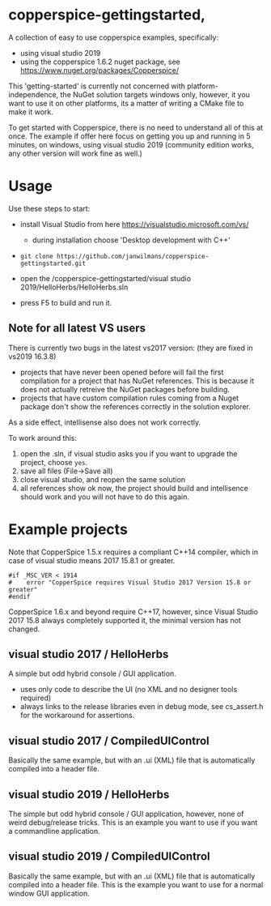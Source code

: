 # copperspice-gettingstarted, 

A collection of easy to use copperspice examples, specifically:
* using visual studio 2019
* using the copperspice 1.6.2 nuget package, see https://www.nuget.org/packages/Copperspice/

This 'getting-started' is currently not concerned with platform-independence, the NuGet solution targets windows only, however, it you want to use it on other platforms, its a matter of writing a CMake file to make it work.

To get started with Copperspice, there is no need to understand all of this at once.
The example if offer here focus on getting you up and running in 5 minutes, on windows, using visual studio 2019 (community edition works, any other version will work fine as well.)

# Usage

Use these steps to start:

* install Visual Studio from here https://visualstudio.microsoft.com/vs/
  * during installation choose 'Desktop development with C++'
  
* `git clone https://github.com/janwilmans/copperspice-gettingstarted.git` 
* open the /copperspice-gettingstarted/visual studio 2019/HelloHerbs/HelloHerbs.sln 
* press F5 to build and run it. 


## Note for all latest VS users
There is currently two bugs in the latest vs2017 version: (they are fixed in vs2019 16.3.8)

* projects that have never been opened before will fail the first compilation for a project that has NuGet references. This is because it does not actually retreive the NuGet packages before building.
* projects that have custom compilation rules coming from a Nuget package don't show the references correctly in the solution explorer.

As a side effect, intellisense also does not work correctly.

To work around this:
1) open the .sln, if visual studio asks you if you want to upgrade the project, choose `yes`.
2) save all files (File->Save all)
3) close visual studio, and reopen the same solution
4) all references show ok now, the project should build and intellisence should work and you will not have to do this again.

# Example projects

Note that CopperSpice 1.5.x requires a compliant C++14 compiler, which in case of visual studio means 2017 15.8.1 or greater.

```
#if _MSC_VER < 1914
#    error "CopperSpice requires Visual Studio 2017 Version 15.8 or greater"
#endif
```

CopperSpice 1.6.x and beyond require C++17, however, since Visual Studio 2017 15.8 always completely supported it, the minimal version has not changed.

## visual studio 2017 / HelloHerbs
A simple but odd hybrid console / GUI application.
- uses only code to describe the UI (no XML and no designer tools required)
- always links to the release libraries even in debug mode, see cs_assert.h for the workaround for assertions.

## visual studio 2017 / CompiledUIControl
Basically the same example, but with an .ui (XML) file that is automatically compiled into a header file.

## visual studio 2019 / HelloHerbs
The simple but odd hybrid console / GUI application, however, none of weird debug/release tricks.
This is an example you want to use if you want a commandline application.

## visual studio 2019 / CompiledUIControl
Basically the same example, but with an .ui (XML) file that is automatically compiled into a header file.
This is the example you want to use for a normal window GUI application.


